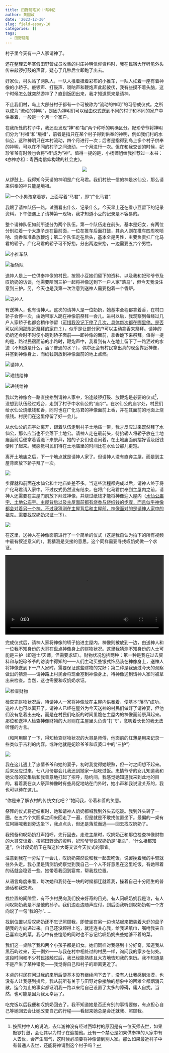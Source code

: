 ```yaml
---
title: 田野随笔10：请神记
author: 黄国政
date: '2023-12-30'
slug: field-essay-10
categories: []
tags:
  - 田野随笔
---
```


<!--more-->

村子里今天有一户人家请神了。

还在整理去年寒假田野营成员收集的村庄神明信仰资料时，我在民宿大厅听见外头传来敲锣打鼓的声音，疑心了几秒后立即跑了出去。

好家伙，村头站了两队人，一队人推着挂着彩布的小推车，一队人扛着一座有着神像的小轿子。敲锣声、打鼓声、唢呐声和鞭炮声此起彼伏，我有些摸不着头脑，这个时候怎么就突然游神了？直到饭团出来，我才知道原来是请神。

不止我们村，岛上大部分村子都有一个可被称为“流动的神明”的习俗或仪式。之所以成为“流动的神明”，是因为神明们可以经由仪式送到不同的村子和不同的家户中供奉着，一般是一个月一个家户。

在我所处的村子中，我还没发现“神”和“祖”两个称呼的明确区分。妃珍爷爷将神明们分为“村祖”和“境祖”，前者是指只在某个村子得到供奉的神明，例如我们村的水仙公，这种神明只在本村流动，四个月进行一次；后者是指得到岛上多个村子供奉的神明，可以在不同的村子之间流动，一个月进行一次。但在和我交谈的时候，妃珍爷爷有时候也会将“祖”成为“神”。值得一提的是，小杨师姐给我推荐过一本书：《亦神亦祖：粤西南信仰构建的社会史》。

<center>
<figure>
<img src="https://guozheng.rbind.io//images/posts/2023/12/12-30-ancestor-and-god.jpg">
</figure>
</center>

从锣鼓上，我得知今天请的神明是广化马君。我们村统一信的神是水仙公，那么请来供奉的神只能是境祖。

![一个小男孩拿着锣，上面写着“马君”，即“广化马君”.](/images/posts/2023/12/12-30-majun.jpg)

我跟了请神队伍一路。试图看出什么、记录什么。今天早上还在看小豆留下的记录资料，下午便遇上了请神第一现场，我才知道小豆的记录是不容易的。

整个请神队伍如前所述分为两个队伍。第一个队伍走在前头，基本是妇女，有两位分别扛着一个大旗子走在最前面，一位在推车后面打鼓，其余人则在推车四周吹唢呐、烧香和准备放鞭炮；第二个队伍走在后头，基本全是男性，主要负责扛广化马君的轿子。广化马君的轿子可不好抬，分出两边来抬，一边需要五六个男性。

![小推车队](/images/posts/2023/12/12-30-god1.png)

![抬轿队](/images/posts/2023/12/12-30-god2.png)

送神人是上一位供奉神像的村民，按照小豆她们留下的资料，以及我和妃珍爷爷及叹奶奶的访谈，他需要陪同三护一起将神像送到下一户人家“落马”，但今天我没注意到三护。另，今天也是我第一次注意到送神人需要抱着一个香炉。

![送神人](/images/posts/2023/12/12-30-send-god.jpg)

有送神人，也有请神人。这次的请神人是一位奶奶，她基本全程都拿着香，在村口轿子会停一次，由她带家人跪在神像前祭拜一会儿。进村以后，我观察到每经过几户人家轿子也都会稍作停留（<u>可惜我没记下停了几次，具体每次都在哪里停。是否可以问问那附近祭拜的家户？</u>），似乎是让部分家户可以主动拿香来祭拜。请神的奶奶还会时不时便小跑到轿子面前——即神像的面前，拿香跪下来祭拜。值得一提的是，路过民宿面前的小路时，鞭炮声中，我看到有人在地上留下了一路洒过的水迹（不知道是什么，酒？普通的水？），偶尔还会有村民拿出真的现金靠近神像，并塞到神像身上，而纸钱则放到神像面前的地上点燃。

![请神人](/images/posts/2023/12/12-30-invite-god.png)

![递钱给神](/images/posts/2023/12/12-30-send-money1.jpg)

![递钱给神](/images/posts/2023/12/12-30-send-money2.jpg)

我以为神像会一路直接抬到请神人家中，沿途敲锣打鼓、放鞭炮是必要的仪式[^tip]，没想到队伍经过戏台，走到了村子中水仙公的“庙宇”。在水仙公的庙宇处，村民们给水仙公烧纸钱和香，同时也在广化马君的神像面前上香，并在其面前的地面上烧纸钱。村民们在这里停留了好一会儿。

从水仙公的庙宇处离开，跟着队伍走到村子土地庙一带，我才反应过来既然拜了水仙公，那么应当也不会落下土地公。请神人走在最前头，待抬轿人将轿子放在土地庙面前后便拿着香跪下来祭拜，她的子女们也没闲着，在土地庙面前摆好香及纸钱便拜了起来。我感觉村民们待在土地庙里的时间比在水仙公那儿更短。

[^tip]: 按照村中人的说法，去年游神没有经过西埠村的原因是有一位天师去世，如果敲锣打鼓，会让其以为村子在迎接他。还有一个禁忌是如果供奉神的人家中有人去世，会产生晦气，这时候必须要将神像请到别人家。那么如果最近村子中有普通人去世，还能将神请到这个村子吗？

离开土地庙之后，下一个地点就是请神人家了。但请神人没有直奔主屋，而是到主屋背面放下轿子拜了一次。

![](/images/posts/2023/12/12-30-send-god2.jpg)

步骤就和前面在水仙公和土地庙处差不多。当这些流程都完成以后，请神人终于将广化马君请入家中。不过仪式仍然没有结束，在将广化马君供奉到主屋内之前，请神人还需要在主屋门前放下拜过神像，并烧过纸钱才能将神像迎入屋内（<u>水仙公庙宇、土地公庙宇、主屋背后以及主屋面前都有烧香与烧纸钱的步骤，而且似乎神像都会对着另一个神。不过我猜测在主屋背后和主屋前，神像面对的是请神人家中的祖先。需要找叹奶奶求证一下</u>）。

![](/images/posts/2023/12/12-30-send-god3.jpg)

在这里，送神人在神像面前进行了一个简单的仪式（这是我自认为拍下的所有视频中最有叙述意义的），我猜测是交接的意思。这个同样需要寻找叹奶奶做一个求证。

<video src="https://guozheng.rbind.io/video/posts/2023/12/12-30-god.mp4" style="width: 100%; display: block; margin: 0 auto;" controls></video>

完成仪式后，请神人家将神像的轿子抬进主屋内，神像则被放到一边，由送神人和一位我不知身份的大哥在盘点神像身上的财物状况。这里我猜测不知身份的人士可能是三护（即道士/天师，但需要求证）。财物状况包括两种：第一种是我在过去资料和与妃珍爷爷的访谈中得知的——人们主动买些银式饰品装在神像身上，送神人将神像送到下一户人家时，需要保证这些财物的完好；第二种是我通过今天的观察做出的猜测——请神路上村民会将现金塞到神像身上，待神像送到请神人家时被拿出来检查。当然，这也需要和叹奶奶求证。

![检查财物](/images/posts/2023/12/12-30-preview.jpg)

检查完财物状况后，待请神人一家将神像放在主屋内供奉着，便基本“落马”成功，送神人也可以离开了。请神人已经在屋外为今天送神的村民们做好了请神宴，但他们没有急着出去吃，而是在村民们吃饭的时间里跪在主屋内的神像面前祭拜起来。那位和送神人检查神像财物的大哥则在主屋里头负责“打飞”，念叨着长长的我无法听懂的方言。

（和阿用聊了一下，得知检查财物状况的大哥是师傅，他面前的红薄是用来记录一些类似于吉利的内容。或许他就是妃珍爷爷和叹婆口中的“三护”）

![](/images/posts/2023/12/12-30-god3.jpg)

我在这儿遇上了忠情爷爷和她的妻子，初时我觉得她眼熟，但一时之间想不起来。后来反应过来，七八月份那会儿我还到她家一起吃过饭。忠情爷爷的女儿知道我和她父母的交集后和我善意地打起了招呼，隐约间，我感觉她知道我来到此地的目的。看着我在众人祭拜神像时有些局促地站在门外时，她小声和我说没关系的，我也可以待在这儿。

“你是来了解农村的传统文化吧？”她问我，带着和善的笑意。

祭拜的仪式将近结束时，她和请神人奶奶都喊我到外头去吃饭。我到外头转了一圈，在五六个大圆桌之间来回走了一遍，但是就是不敢找位置坐下。最偏的一桌有位阿姨喊我到旁边坐下，我点点头，但还是落荒而逃——回去找叹奶奶了。

我预备和叹奶奶打声招呼，先行回去。走进主屋时，叹奶奶正和那位检查神像财物的大哥交谈着。按照田野营的资料，妃珍爷爷说叹奶奶是“祖头”，“什么祖都知道”，估计叹奶奶正在和这位大哥交谈今天仪式的事宜。

注意到我在一旁站了一会儿，叹奶奶突然说和我一起去吃饭，说罢挽着我的手臂就往外头走。我心里是猜测奶奶察觉到我自己一个人不好意思在这里吃饭，有她带着的话就会稳妥一些。她带着我回到宴席，帮我找位置。

从语言角度来看，每次她和我待在一块的时候都迁就着我，操着自己十分陌生的普通话和我交流。

找位置的间隙里，有不少村民向我们投来好奇的目光。有人问叹奶奶我是谁，有人问叹奶奶我是不是他的孙子。我们边走边随声应付，到后面我听到叹奶奶朝一个方向说了一句“我的孙”……

找到位置以后叹奶奶还不忘记照顾我，即使坐在另一边也站起来把装着大虾的盘子朝我的方向递过来。自己还没顾得上吃，就连连关心我，给我递纸巾，嘱咐我夹自己喜欢吃的菜。我心中有些惶恐的同时也不忘记给叹奶奶夹些她够不着的菜。

我们这一桌除了我和两个小孩子都是妇女。她们同样对我感到十分好奇，知道我从黑石屿过来，无一例外——与我在村中相处过的村民一样，询问我的家乡在何处。这段时间和不少村民接触过后，我已经能熟练且大方地告知我的来历。我不知道是不是产生了某种错觉——我觉得自己和村子的距离更近了。

本桌的村民在问过我的来历后便基本没有继续问下去了，没有人让我感到淡漠，也没有人让我感到排斥，我从前所有关于与田野对象接触的想象中的困难全都烟消云散，迄今为止的事实都证明我一路以来给自己设置了太多的障碍，庸人自扰。当然，也可能是因为我太幸运了。

吃完饭以后我便和叹奶奶回去了。我不知道她是否还有别的事情要做，有点担心自己等她回去会让她改变自己的行程——看起来她总是会迁就我、照顾我。